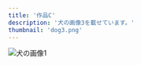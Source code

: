 ```yaml
---
title: '作品C'
description: '犬の画像3を載せています。'
thumbnail: 'dog3.png'
---
```


![犬の画像1](/images/dog3.png)
